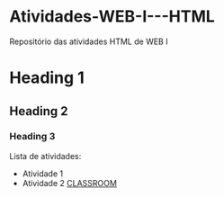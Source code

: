 # Atividades-WEB-I---HTML
Repositório das atividades HTML de WEB I

# Heading 1
## Heading 2
### Heading 3

Lista de atividades:
- Atividade 1
- Atividade 2
[CLASSROOM](https://classroom.google.com/c/Njg1NDY5Mzk3MDg5/m/Njg2MDcxMzM0MzU1/details)

